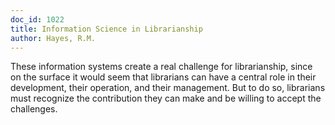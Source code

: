 ```yaml
---
doc_id: 1022
title: Information Science in Librarianship
author: Hayes, R.M.
---
```


These information systems create a real challenge for librarianship, since
on the surface it would seem that librarians can have a central role in their
development, their operation, and their management.  But to do so, librarians
must recognize the contribution they can make and be willing to accept the
challenges.
